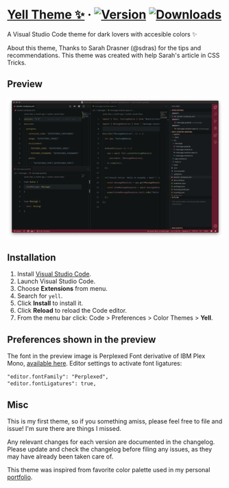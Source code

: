# [Yell Theme ✨](https://github.com/coderdiaz/yell-vscode-theme) &middot; [![Version](https://vsmarketplacebadge.apphb.com/version/coderdiaz.yell.svg)](https://marketplace.visualstudio.com/items?itemName=coderdiaz.yell) [![Downloads](https://img.shields.io/vscode-marketplace/r/coderdiaz.yell.svg)](https://marketplace.visualstudio.com/items?itemName=coderdiaz.yell)
A Visual Studio Code theme for dark lovers with accesible colors ✨

About this theme, Thanks to Sarah Drasner (@sdras) for the tips and recommendations. This theme was created with help Sarah's article in CSS Tricks.

## Preview
![Preview](preview.png)

## Installation
1. Install [Visual Studio Code](https://code.visualstudio.com/).
2. Launch Visual Studio Code.
3. Choose **Extensions** from menu.
4. Search for `yell`.
5. Click **Install** to install it.
6. Click **Reload** to reload the Code editor.
7. From the menu bar click: Code > Preferences > Color Themes > **Yell**.

## Preferences shown in the preview
The font in the preview image is Perplexed Font derivative of IBM Plex Mono, [available here](https://github.com/phoikoi/perplexed). Editor settings to activate font ligatures:
```
"editor.fontFamily": "Perplexed",
"editor.fontLigatures": true,
```

## Misc
This is my first theme, so if you something amiss, please feel free to file and issue! I'm sure there are things I missed. 

Any relevant changes for each version are documented in the changelog. Please update and check the changelog before filing any issues, as they may have already been taken care of.

This theme was inspired from favorite color palette used in my personal [portfolio](https://coderdiaz.me).